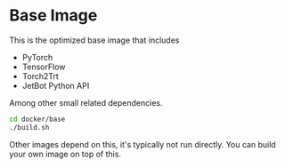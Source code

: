 # Base Image

This is the optimized base image that includes

* PyTorch
* TensorFlow
* Torch2Trt
* JetBot Python API

Among other small related dependencies.

```bash
cd docker/base
./build.sh
```

Other images depend on this, it's typically not run directly.  You can 
build your own image on top of this.
